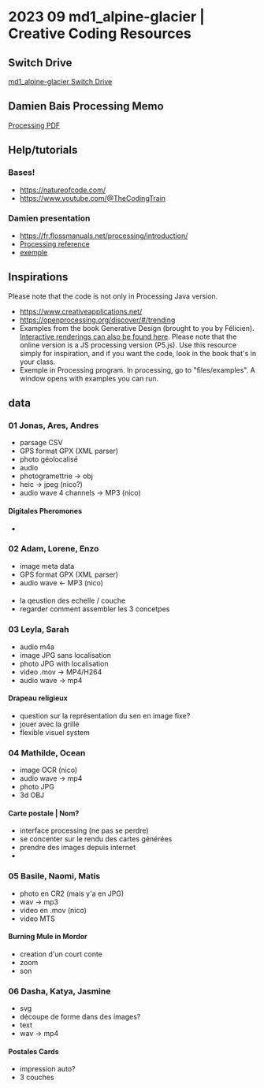 # 2023 09 md1_alpine-glacier | Creative Coding Resources

## Switch Drive

[md1_alpine-glacier Switch Drive](https://drive.switch.ch/index.php/s/oaMFykQOKPN4VcE?path=%2F)


## Damien Bais Processing Memo

[Processing PDF](https://github.com/randomDam/memo_processing)

## Help/tutorials

### Bases!

- https://natureofcode.com/
- https://www.youtube.com/@TheCodingTrain

### Damien presentation

- https://fr.flossmanuals.net/processing/introduction/
- [Processing reference](https://processing.org/reference)
- [exemple](https://processing.org/examples/)

## Inspirations
Please note that the code is not only in Processing Java version.

- https://www.creativeapplications.net/
- https://openprocessing.org/discover/#/trending
- Examples from the book Generative Design (brought to you by Félicien). [Interactive renderings can also be found here](http://www.generative-gestaltung.de/2/). Please note that the online version is a JS processing version (P5.js). Use this resource simply for inspiration, and if you want the code, look in the book that's in your class. 
- Exemple in Processing program. In processing, go to "files/examples". A window opens with examples you can run.


## data 

### 01 Jonas, Ares, Andres
- parsage CSV
- GPS format GPX (XML parser)
- photo géolocalisé
- audio
- photogramettrie -> obj
- heic -> jpeg (nico?)
- audio wave 4 channels -> MP3 (nico)

#### Digitales Pheromones

- 

### 02 Adam, Lorene, Enzo
- image meta data
- GPS format GPX (XML parser)
- audio wave <- MP3 (nico)
    
#### 

- la qeustion des echelle / couche
- regarder comment assembler les 3 concetpes

### 03 Leyla, Sarah
- audio m4a
- image JPG sans localisation
- photo JPG with localisation
- video .mov -> MP4/H264
- audio wave -> mp4

#### Drapeau religieux

- question sur la représentation du sen en image fixe?
- jouer avec la grille
- flexible visuel system


### 04 Mathilde, Ocean
- image OCR (nico)
- audio wave -> mp4
- photo JPG
- 3d OBJ

#### Carte postale | Nom?

- interface processing (ne pas se perdre)
- se concenter sur le rendu des cartes générées
- prendre des images depuis internet
- 


### 05 Basile, Naomi, Matis
- photo en CR2 (mais y'a en JPG)
- wav -> mp3
- video en .mov (nico)
- video MTS

#### Burning Mule in Mordor

- creation d'un court conte
- zoom
- son


### 06 Dasha, Katya, Jasmine
- svg
- découpe de forme dans des images?
- text
- wav -> mp4

#### Postales Cards

- impression auto?
- 3 couches

